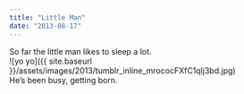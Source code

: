 ```yaml
---
title: "Little Man"
date: "2013-08-17"
---
```


So far the little man likes to sleep a lot.  
![yo yo]({{ site.baseurl }}/assets/images/2013/tumblr_inline_mrococFXfC1qlj3bd.jpg)  
He’s been busy, getting born.
